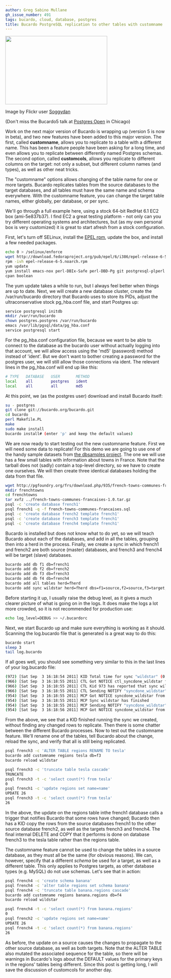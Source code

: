 ```yaml
---
author: Greg Sabino Mullane
gh_issue_number: 491
tags: bucardo, cloud, database, postgres
title: Bucardo PostgreSQL replication to other tables with customname
---
```




<a href="/blog/2011/09/05/bucardo-postgresql-replication-to-other/image-0-big.jpeg" onblur="try {parent.deselectBloggerImageGracefully();} catch(e) {}"><img alt="" border="0" id="BLOGGER_PHOTO_ID_5648699560032368754" src="/blog/2011/09/05/bucardo-postgresql-replication-to-other/image-0.jpeg" style="cursor:pointer; cursor:hand;width: 320px; height: 214px;"/></a>

Image by Flickr user [Soggydan](http://www.flickr.com/photos/soggydan/)

(Don't miss the Bucardo5 talk at [Postgres Open](http://postgresopen.org/2011/home/) in Chicago)

Work on the next major version of Bucardo is wrapping up (version 5 is now in beta), and two new features have been added to this major version. The first, called **customname**, allows you to replicate to a table with a different name. This has been a feature people have been asking for a long time, and even allows you to replicate between differently named Postgres schemas. The second option, called **customcols**, allows you replicate to different columns on the target: not only a subset, but different column names (and types), as well as other neat tricks.

The "customname" options allows changing of the table name for one or more targets. Bucardo replicates tables from the source databases to the target databases, and all tables must have the same name and schema everywhere. With the customname feature, you can change the target table names, either globally, per database, or per sync.

We'll go through a full example here, using a stock 64-bit RedHat 6.1 EC2 box (ami-5e837b37). I find EC2 a great testing platform - not only can you try different operating systems and architectures, but (as my own personal box is very customized) it is great to start afresh from a stock configuration.

First, let's turn off SELinux, install the [EPEL rpm](http://fedoraproject.org/wiki/EPEL), update the box, and install a few needed packages.

```bash
echo 0 > /selinux/enforce
wget http://download.fedoraproject.org/pub/epel/6/i386/epel-release-6-5.noarch.rpm        
rpm -ivh epel-release-6-5.noarch.rpm
yum update
yum install emacs-nox perl-DBIx-Safe perl-DBD-Pg git postgresql-plperl
cpan boolean
```

The yum update takes a while to run, but I always feel better when things are up to date. Next, we will create a new database cluster, create the /var/run/bucardo directory that Bucardo uses to store its PIDs, adjust the ultraconservative stock pg_hba.conf file, and start Postgres up:

```bash
service postgresql initdb
mkdir /var/run/bucardo
chown postgres.postgres /var/run/bucardo
emacs /var/lib/pgsql/data/pg_hba.conf                                        
service postgresql start
```

For the pg_hba.conf configuration file, because we want to be able to connect to the database as the bucardo user without actually logging into that account, we will allow access using the 'md5' (password) method instead of 'ident'. But we don't want to bother creating a password for the postgres user, we will still allow those connections via ident. The relevant lines in the pg_hba.conf will end up like this:

```bash
# TYPE   DATABASE   USER       METHOD
local    all        postgres   ident                          
local    all        all        md5                          
```

At this point, we (as the postgres user) download and install Bucardo itself:

```bash
su - postgres
git clone git://bucardo.org/bucardo.git
cd bucardo
perl Makefile.PL
make
sudo make install                                      
bucardo install# (enter 'p' and keep the default values)
```

We are now ready to start testing out the new customname feature. First we will need some data to replicate! For this demo we are going to use one of the handy sample datasets from [the dbsamples project](http://pgfoundry.org/projects/dbsamples/). The one we will use has a few small tables with information about towns in France. Note that the tarball does not (sadly) contain a top-level directory, so we have to create one ourselves. We will then create three identical databases holding the data from that file.

```bash
wget http://pgfoundry.org/frs/download.php/935/french-towns-communes-francaises-1.0.tar.gz                
mkdir frenchtowns
cd frenchtowns
tar xvfz ../french-towns-communes-francaises-1.0.tar.gz
psql -c 'create database french1'
psql french1 -q -f french-towns-communes-francaises.sql
psql -c 'create database french2 template french1'
psql -c 'create database french3 template french1'
psql -c 'create database french4 template french1'
```

Bucardo is installed but does not know what to do yet, so we will teach Bucardo about each of the databases, and add in all the tables, grouping then into a herd in the process. Finally, we create a sync in which french1 and french2 are both source (master) databases, and french3 and french4 will be target (slave) databases.

```bash
bucardo add db f1 db=french1
bucardo add db f2 db=french2
bucardo add db f3 db=french3
bucardo add db f4 db=french4
bucardo add all tables herd=fherd
bucardo add sync wildstar herd=fherd dbs=f1=source,f2=source,f3=target,f4=target
```

Before starting it up, I usually raise the debug level, as it gives a much clearer picture of what is going on in the logs. It does make the logs a lot more crowded, so it is not recommended for production use:

```bash
echo log_level=DEBUG >> ~/.bucardorc
```

Next, we start Bucardo up and make sure everything is working as it should. Scanning the log.bucardo file that is generated is a great way to do this:

```bash
bucardo start
sleep 3
tail log.bucardo
```

If all goes well, you should see something very similar to this in the last lines of your log.bucardo file:

```bash
(972) [Sat Sep  3 16:18:54 2011] KID Total time for sync "wildstar" (0 rows): 0.05 seconds
(966) [Sat Sep  3 16:18:55 2011] CTL Got NOTICE ctl_syncdone_wildstar from 973 (line 1624)
(966) [Sat Sep  3 16:18:55 2011] CTL Kid 973 has reported that sync wildstar is done
(966) [Sat Sep  3 16:18:55 2011] CTL Sending NOTIFY "syncdone_wildstar" (line 1709)
(954) [Sat Sep  3 16:18:55 2011] MCP Got NOTICE syncdone_wildstar from 967 (line 749)
(954) [Sat Sep  3 16:18:55 2011] MCP Sync wildstar has finished
(954) [Sat Sep  3 16:18:55 2011] MCP Sending NOTIFY "syncdone_wildstar" (line 812)
(954) [Sat Sep  3 16:18:56 2011] MCP Got NOTICE syncdone_wildstar from 957 (Bucardo DB) (line 749)
```

From the above, we see that a KID finished running the sync we created, without finding any changed rows to replicate. Then there is some chatter between the different Bucardo processes. Now to test out the customname feature. We'll rename one of the tables, tell Bucardo about the change, reload the sync, and verify that all is still being replicated.

```bash
psql french3 -c 'ALTER TABLE regions RENAME TO tesla'
bucardo add customname regions tesla db=f3
bucardo reload wildstar
```

```bash
psql french3 -c 'truncate table tesla cascade'
TRUNCATE
psql french3 -t -c 'select count(*) from tesla'
0
psql french1 -c 'update regions set name=name'
UPDATE 26
psql french3 -t -c 'select count(*) from tesla'
26
```

In the above, the update on the regions table inthe french1 database calls a trigger that notifies Bucardo that some rows have changed; Bucardo then has a KID copy the rows from the source databases french1 to the other source database french2, as well as the targets french3 and french4. The final internal DELETE and COPY that it performs is done on database french3 to the tesla table rather than the regions table.

The customname feature cannot be used to change the tables in a source database, as they must all be the same (for obvious reasons). We can, however, specify that a different *schema* be used for a target, as well as a different table. This only applies to Postgres targets, as other database types (e.g. MySQL) do not use schemas. Let's see that in action:

```bash
psql french4 -c 'create schema banana'
psql french4 -c 'alter table regions set schema banana'
psql french4 -c 'truncate table banana.regions cascade'
bucardo add customname regions banana.regions db=f4
bucardo reload wildstar
```

```bash
psql french4 -t -c 'select count(*) from banana.regions'
0
psql french2 -c 'update regions set name=name'
UPDATE 26
psql french4 -t -c 'select count(*) from banana.regions'
26
```

As before, the update on a source causes the changes to propagate to the other source database, as well as both targets. Note that the ALTER TABLE also mutated the associated sequence for the table, so there will be warnings in Bucardo's logs about the DEFAULT values for the primary keys in the regions' tables being different. Since this post is getting long, I will save the discussion of customcols for another day.



